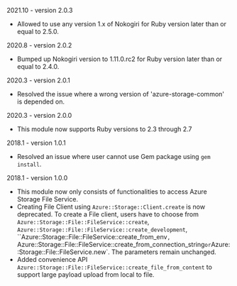 2021.10 - version 2.0.3
* Allowed to use any version 1.x of Nokogiri for Ruby version later than or equal to 2.5.0.

2020.8 - version 2.0.2
* Bumped up Nokogiri version to 1.11.0.rc2 for Ruby version later than or equal to 2.4.0.

2020.3 - version 2.0.1
* Resolved the issue where a wrong version of 'azure-storage-common' is depended on.

2020.3 - version 2.0.0
* This module now supports Ruby versions to 2.3 through 2.7

2018.1 - version 1.0.1
* Resolved an issue where user cannot use Gem package using `gem install`.

2018.1 - version 1.0.0

* This module now only consists of functionalities to access Azure Storage File Service.
* Creating File Client using `Azure::Storage::Client.create` is now deprecated. To create a File client, users have to choose from `Azure::Storage::File::FileService::create`, `Azure::Storage::File::FileService::create_development`, ``Azure::Storage::File::FileService::create_from_env`, `Azure::Storage::File::FileService::create_from_connection_string` or `Azure::Storage::File::FileService.new`. The parameters remain unchanged.
* Added convenience API `Azure::Storage::File::FileService::create_file_from_content` to support large payload upload from local to file.
